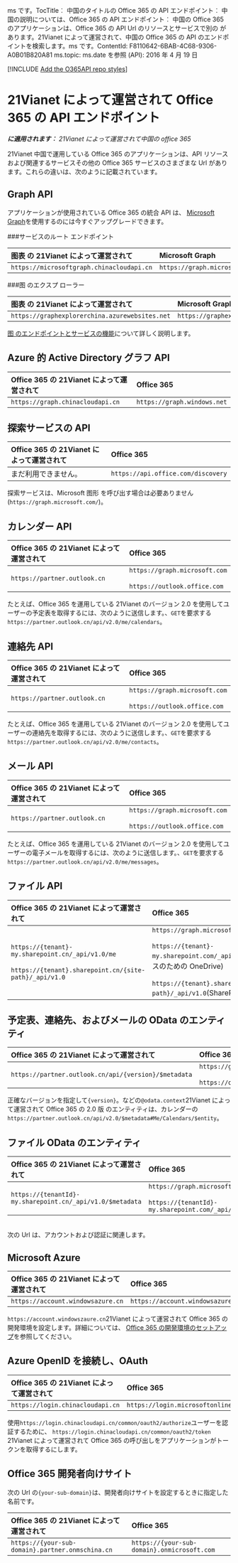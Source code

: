 ms です。TocTitle︰ 中国のタイトルの Office 365 の API エンドポイント︰ 中国の説明については、Office 365 の API エンドポイント︰ 中国の Office 365 のアプリケーションは、Office 365 の API Url のリソースとサービスで別の があります。21Vianet によって運営されて、中国の Office 365 の API のエンドポイントを検索します。ms です。ContentId: F8110642-6BAB-4C68-9306-A0B01B820A81 ms.topic: ms.date を参照 (API): 2016 年 4 月 19 日

[!INCLUDE [Add the O365API repo styles](../includes/controls/addo365apistyles.html)]



# <a name="a-nameapi-endpoints-of-office-365-operated-by-21vianeta21vianet-office-365-api-"></a><a name="api-endpoints-of-office-365-operated-by-21vianet"></a>21Vianet によって運営されて Office 365 の API エンドポイント

 _**に適用されます︰** 21Vianet によって運営されて中国の office 365_


21Vianet 中国で運用している Office 365 のアプリケーションは、API リソースおよび関連するサービスその他の Office 365 サービスのさまざまな Url があります。これらの違いは、次のように記載されています。 

## <a name="a-namemicrosoft-graph-apiagraph-api"></a><a name="microsoft-graph-api"></a>Graph API 

アプリケーションが使用されている Office 365 の統合 API は、 [Microsoft Graph](https://graph.microsoft.io/en-us/)を使用するのには今すぐアップグレードできます。

###<a name="a-nameservice-root-endpointa-"></a><a name="service-root-endpoint"></a>サービスのルート エンドポイント

|**图表 の 21Vianet によって運営されて**|**Microsoft Graph**|
|:-----|:-----|
| `https://microsoftgraph.chinacloudapi.cn` | `https://graph.microsoft.com` | 

###<a name="a-namemicrosoft-graph-exploreragraph-"></a><a name="microsoft-graph-explorer"></a>图 のエクスプ ローラー

|**图表 の 21Vianet によって運営されて**|**Microsoft Graph**|
|:-----|:-----|
| `https://graphexplorerchina.azurewebsites.net` | `https://graphexplorer2.azurewebsites.net` | 


[图 のエンドポイントとサービスの機能](https://graph.microsoft.io/en-us/docs/overview/deployments)について詳しく説明します。

## <a name="a-nameazure-active-directory-graph-apiaazure-active-directory-api"></a><a name="azure-active-directory-graph-api"></a>Azure 的 Active Directory グラフ API 

|**Office 365 の 21Vianet によって運営されて**|**Office 365**|
|:-----|:-----|  
| `https://graph.chinacloudapi.cn` | `https://graph.windows.net` |

## <a name="a-namediscovery-service-apia-api"></a><a name="discovery-service-api"></a>探索サービスの API
|**Office 365 の 21Vianet によって運営されて**|**Office 365**|
|:-----|:-----|
| まだ利用できません。 |  `https://api.office.com/discovery` |

探索サービスは、Microsoft 图形 を呼び出す場合は必要ありません (`https://graph.microsoft.com/`)。

## <a name="a-namecalendar-apia-api"></a><a name="calendar-api"></a>カレンダー API

|**Office 365 の 21Vianet によって運営されて**|**Office 365**|
|:-----|:-----|
| `https://partner.outlook.cn` | `https://graph.microsoft.com`<br /><br />`https://outlook.office.com` |

たとえば、Office 365 を運用している 21Vianet のバージョン 2.0 を使用してユーザーの予定表を取得するには、次のように送信します。、`GET`を要求する`https://partner.outlook.cn/api/v2.0/me/calendars`。

## <a name="a-namecontacts-apia-api"></a><a name="contacts-api"></a>連絡先 API

|**Office 365 の 21Vianet によって運営されて**|**Office 365**|
|:-----|:-----|
| `https://partner.outlook.cn` | `https://graph.microsoft.com`<br /><br />`https://outlook.office.com` |

たとえば、Office 365 を運用している 21Vianet のバージョン 2.0 を使用してユーザーの連絡先を取得するには、次のように送信します。、`GET`を要求する`https://partner.outlook.cn/api/v2.0/me/contacts`。

## <a name="a-namemail-apia-api"></a><a name="mail-api"></a>メール API

|**Office 365 の 21Vianet によって運営されて**|**Office 365**|
|:-----|:-----|
| `https://partner.outlook.cn` | `https://graph.microsoft.com`<br /><br />`https://outlook.office.com` |

たとえば、Office 365 を運用している 21Vianet のバージョン 2.0 を使用してユーザーの電子メールを取得するには、次のように送信します。、`GET`を要求する`https://partner.outlook.cn/api/v2.0/me/messages`。

## <a name="a-namefiles-apia-api"></a><a name="files-api"></a>ファイル API

|**Office 365 の 21Vianet によって運営されて**|**Office 365**|
|:-----|:-----|
| `https://{tenant}-my.sharepoint.cn/_api/v1.0/me`<br /><br />`https://{tenant}.sharepoint.cn/{site-path}/_api/v1.0` | `https://graph.microsoft.com`<br /><br />`https://{tenant}-my.sharepoint.com/_api/v1.0/me`(ビジネスのための OneDrive)<br /><br />`https://{tenant}.sharepoint.com/{site-path}/_api/v1.0`(SharePoint サイト) |

## <a name="a-namecalendar-contacts-and-mail-odata-entitya-odata-"></a><a name="calendar-contacts-and-mail-odata-entity"></a>予定表、連絡先、およびメールの OData のエンティティ

|**Office 365 の 21Vianet によって運営されて**|**Office 365**|
|:-----|:-----|
| `https://partner.outlook.cn/api/{version}/$metadata` | `https://graph.microsoft.com/{version}/$metadata`<br /><br />`https://outlook.office.com/api/{version}/$metadata` |  

正確なバージョンを指定して`{version}`。などの`@odata.context`21Vianet によって運営されて Office 365 の 2.0 版 のエンティティは、カレンダーの`https://partner.outlook.cn/api/v2.0/$metadata#Me/Calendars/$entity`。

## <a name="a-namefiles-odata-entitya-odata-"></a><a name="files-odata-entity"></a>ファイル OData のエンティティ

|**Office 365 の 21Vianet によって運営されて**|**Office 365**|
|:-----|:-----|
| `https://{tenantId}-my.sharepoint.cn/_api/v1.0/$metadata` | `https://graph.microsoft.com/v1.0/$metadata`<br /><br />`https://{tenantId}-my.sharepoint.com/_api/v1.0/$metadata` |  

<br />
次の Url は、アカウントおよび認証に関連します。

## <a name="a-namemicrosoft-azureamicrosoft-azure"></a><a name="microsoft-azure"></a>Microsoft Azure

|**Office 365 の 21Vianet によって運営されて**|**Office 365**|
|:-----|:-----|
|`https://account.windowsazure.cn` | `https://account.windowsazure.com` |

`https://account.windowszaure.cn`21Vianet によって運営されて Office 365 の開発環境を設定します。詳細については、 [Office 365 の開発環境のセットアップ](..\howto\setup-development-environment.md)を参照してください。

## <a name="a-nameazure-openid-connect-and-oauthaazure-openid-oauth"></a><a name="azure-openid-connect-and-oauth"></a>Azure OpenID を接続し、OAuth

|**Office 365 の 21Vianet によって運営されて**|**Office 365**|
|:-----|:-----|
| `https://login.chinacloudapi.cn` | `https://login.microsoftonline.com` |

使用`https://login.chinacloudapi.cn/common/oauth2/authorize`ユーザーを認証するために、 `https://login.chinacloudapi.cn/common/oauth2/token` 21Vianet によって運営されて Office 365 の呼び出しをアプリケーションがトークンを取得するにします。

## <a name="a-nameoffice-365-developer-siteaoffice-365-"></a><a name="office-365-developer-site"></a>Office 365 開発者向けサイト

次の Url の`{your-sub-domain}`は、開発者向けサイトを設定するときに指定した名前です。

|**Office 365 の 21Vianet によって運営されて**|**Office 365**|
|:-----|:-----|
| `https://{your-sub-domain}.partner.onmschina.cn` | `https://{your-sub-domain}.onmicrosoft.com` |